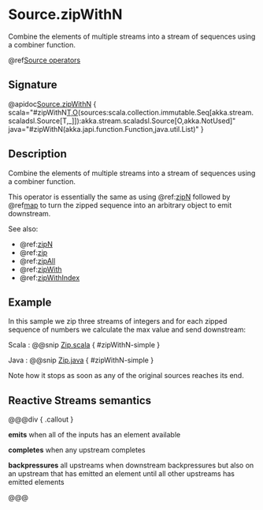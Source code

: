 # Source.zipWithN

Combine the elements of multiple streams into a stream of sequences using a combiner function.

@ref[Source operators](../index.md#source-operators)

## Signature

@apidoc[Source.zipWithN](Source$) { scala="#zipWithN[T,O](zipper:scala.collection.immutable.Seq[T]=&gt;O)(sources:scala.collection.immutable.Seq[akka.stream.scaladsl.Source[T,_]]):akka.stream.scaladsl.Source[O,akka.NotUsed]" java="#zipWithN(akka.japi.function.Function,java.util.List)" }

## Description

Combine the elements of multiple streams into a stream of sequences using a combiner function.

This operator is essentially the same as using @ref:[zipN](zipN.md) followed by @ref[map](../Source-or-Flow/map.md)
to turn the zipped sequence into an arbitrary object to emit downstream.

See also:

 * @ref:[zipN](zipN.md)
 * @ref:[zip](../Source-or-Flow/zip.md)
 * @ref:[zipAll](../Source-or-Flow/zipAll.md)
 * @ref:[zipWith](../Source-or-Flow/zipWith.md)  
 * @ref:[zipWithIndex](../Source-or-Flow/zipWithIndex.md)  

## Example

In this sample we zip three streams of integers and for each zipped sequence of numbers we calculate the max value
and send downstream:

Scala
:   @@snip [Zip.scala](/gemini-docs/src/test/scala/docs/stream/operators/source/Zip.scala) { #zipWithN-simple }

Java
:   @@snip [Zip.java](/gemini-docs/src/test/java/jdocs/stream/operators/source/Zip.java) { #zipWithN-simple }

Note how it stops as soon as any of the original sources reaches its end.

## Reactive Streams semantics

@@@div { .callout }

**emits** when all of the inputs has an element available

**completes** when any upstream completes

**backpressures** all upstreams when downstream backpressures but also on an upstream that has emitted an element until all other upstreams has emitted elements

@@@


